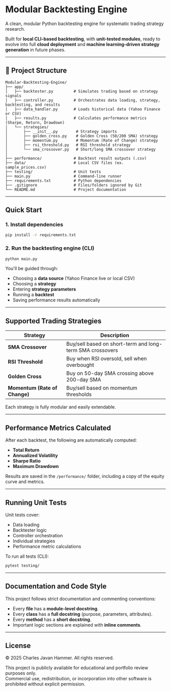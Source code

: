 # Modular Backtesting Engine
A clean, modular Python backtesting engine for systematic trading strategy research.

Built for **local CLI-based backtesting**, with **unit-tested modules**, ready to evolve into full **cloud deployment** and **machine learning-driven strategy generation** in future phases.

---

## 📂 Project Structure

```plaintext
Modular-Backtesting-Engine/
├── app/
│   ├── backtester.py         # Simulates trading based on strategy signals
│   ├── controller.py         # Orchestrates data loading, strategy, backtesting, and results
│   ├── data_handler.py       # Loads historical data (Yahoo Finance or CSV)
│   ├── results.py            # Calculates performance metrics (Sharpe, Return, Drawdown)
│   └── strategies/
│       ├── __init__.py        # Strategy imports
│       ├── golden_cross.py    # Golden Cross (50/200 SMA) strategy
│       ├── momentum.py        # Momentum (Rate of Change) strategy
│       ├── rsi_threshold.py   # RSI threshold strategy
│       └── sma_crossover.py   # Short/long SMA crossover strategy
│
├── performance/              # Backtest result outputs (.csv)
├── data/                     # Local CSV files (ex. sample_prices.csv)
├── testing/                  # Unit tests
├── main.py                   # Command-line runner
├── requirements.txt          # Python dependencies
├── .gitignore                # Files/folders ignored by Git
└── README.md                 # Project documentation
```

---

## Quick Start

### 1. Install dependencies
```bash
pip install -r requirements.txt
```

### 2. Run the backtesting engine (CLI)
```bash
python main.py
```
You'll be guided through:
- Choosing a **data source** (Yahoo Finance live or local CSV)
- Choosing a **strategy**
- Entering **strategy parameters**
- Running a **backtest**
- Saving performance results automatically

---

## Supported Trading Strategies

| Strategy                    | Description |
|------------------------------|-------------|
| **SMA Crossover**            | Buy/sell based on short-term and long-term SMA crossovers |
| **RSI Threshold**            | Buy when RSI oversold, sell when overbought |
| **Golden Cross**             | Buy on 50-day SMA crossing above 200-day SMA |
| **Momentum (Rate of Change)**| Buy/sell based on momentum thresholds |

Each strategy is fully modular and easily extendable.

---

## Performance Metrics Calculated

After each backtest, the following are automatically computed:

- **Total Return**
- **Annualized Volatility**
- **Sharpe Ratio**
- **Maximum Drawdown**

Results are saved in the `/performance/` folder, including a copy of the equity curve and metrics.

---

## Running Unit Tests

Unit tests cover:
- Data loading
- Backtester logic
- Controller orchestration
- Individual strategies
- Performance metric calculations

To run all tests (CLI):

```bash
pytest testing/
```

---

## Documentation and Code Style

This project follows strict documentation and commenting conventions:
- Every **file** has a **module-level docstring**.
- Every **class** has a **full docstring** (purpose, parameters, attributes).
- Every **method** has a **short docstring**.
- Important logic sections are explained with **inline comments**.

---

## License

© 2025 Charles Javan Hammer. All rights reserved.

This project is publicly available for educational and portfolio review purposes only.  
Commercial use, redistribution, or incorporation into other software is prohibited without explicit permission.
